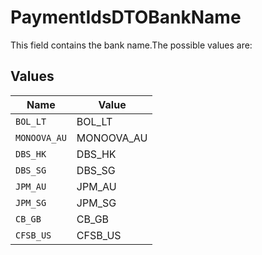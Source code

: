 # PaymentIdsDTOBankName

This field contains the bank name.The possible values are:


## Values

| Name         | Value        |
| ------------ | ------------ |
| `BOL_LT`     | BOL_LT       |
| `MONOOVA_AU` | MONOOVA_AU   |
| `DBS_HK`     | DBS_HK       |
| `DBS_SG`     | DBS_SG       |
| `JPM_AU`     | JPM_AU       |
| `JPM_SG`     | JPM_SG       |
| `CB_GB`      | CB_GB        |
| `CFSB_US`    | CFSB_US      |